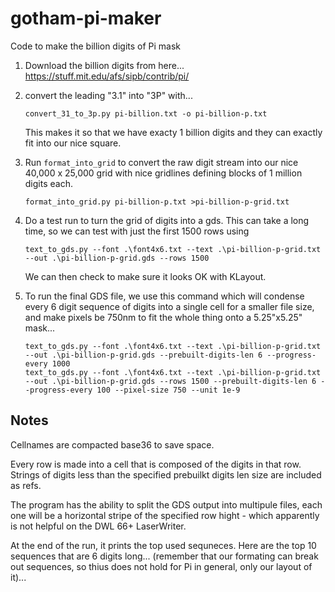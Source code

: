 # gotham-pi-maker
Code to make the billion digits of Pi mask

1. Download the billion digits from here...
    https://stuff.mit.edu/afs/sipb/contrib/pi/
2. convert the leading "3.1" into "3P" with...
    ```
    convert_31_to_3p.py pi-billion.txt -o pi-billion-p.txt
    ```
    
    This makes it so that we have exacty 1 billion digits and they can exactly fit into our nice square. 
5. Run `format_into_grid` to convert the raw digit stream into our nice 40,000 x 25,000 grid with nice gridlines defining blocks of 1 million digits each.
    ```
    format_into_grid.py pi-billion-p.txt >pi-billion-p-grid.txt
    ```
6. Do a test run to turn the grid of digits into a gds. This can take a long time, so we can test with just the first 1500 rows using
    ```
    text_to_gds.py --font .\font4x6.txt --text .\pi-billion-p-grid.txt --out .\pi-billion-p-grid.gds --rows 1500
    ```

    We can then check to make sure it looks OK with KLayout.

7. To run the final GDS file, we use this command which will condense every 6 digit sequence of digits into a single cell for a smaller file size, and make pixels be 750nm to fit the whole thing onto a 5.25"x5.25" mask... 
    ```
    text_to_gds.py --font .\font4x6.txt --text .\pi-billion-p-grid.txt --out .\pi-billion-p-grid.gds --prebuilt-digits-len 6 --progress-every 1000
    text_to_gds.py --font .\font4x6.txt --text .\pi-billion-p-grid.txt --out .\pi-billion-p-grid.gds --rows 1500 --prebuilt-digits-len 6 --progress-every 100 --pixel-size 750 --unit 1e-9
    ```

## Notes

Cellnames are compacted base36 to save space.

Every row is made into a cell that is composed of the digits in that row. Strings of digits less than the specified prebuilkt digits len size are included as refs.

The program has the ability to split the GDS output into multipule files, each one will be a horizontal stripe of the specified row hight - which apparently is not helpful on the DWL 66+ LaserWriter.

At the end of the run, it prints the top used sequneces. Here are the top 10 sequences that are 6 digits long... (remember that our formating can break out sequences, so thius does not hold for Pi in general, only our layout of it)...

```
```
